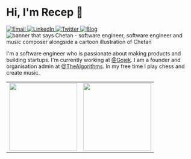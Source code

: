 # Hi, I'm Recep 👋
<a target="_blank" href="mailto:receptas.media@gmail.com" target="_blank">
<img alt="Email" src="https://img.shields.io/badge/Email-0078D4.svg?&style=for-the-badge&logo=Microsoft-Outlook&logoColor=white" />
</a>
<a target="_blank" href="https://www.linkedin.com/in/tas-recep/" target="_blank">
<img alt="LinkedIn" src="https://img.shields.io/badge/LinkedIn-0077B5.svg?&style=for-the-badge&logo=linkedin&logoColor=white" />
</a>
<a target="_blank" href="https://twitter.com/1Receptas" target="_blank">
<img alt="Twitter" src="https://img.shields.io/badge/@1Receptas-1DA1F2.svg?&style=for-the-badge&logo=twitter&logoColor=white" />
</a>
<a target="_blank" href="https://medium.com/@chetanKSHK" target="_blank">
<img alt="Blog" src="https://img.shields.io/badge/Blog-FD8308.svg?&style=for-the-badge&logo=micro.blog&logoColor=white" />
</a>
<img src="https://i.imgur.com/kh7vcIe.png" alt="banner that says Chetan - software engineer, software engineer and music composer alongside a cartoon illustration of Chetan">
<p>
   I'm a software engineer who is passionate about making products and building startups. I'm currently working at <a href="https://www.gojek.io/">@Gojek</a>. I am a founder and organisation admin at <a href="https://github.com/TheAlgorithms">@TheAlgorithms</a>. In my free time I play chess and create music. 
</p>
<table width="100%">
  <tr>
    <td>
<img height="180em" src="https://github-readme-stats.vercel.app/api?username=dynamitechetan&show_icons=true&hide_border=true" /> </td>
 <td> <img height="180em" src="https://github-readme-stats.vercel.app/api/top-langs/?username=dynamitechetan&show_icons=true&hide_border=true&layout=compact&langs_count=8"/> </td>
  </tr>
 <table>
  
